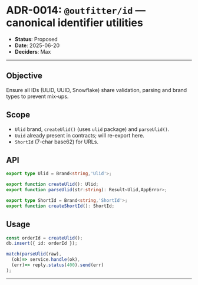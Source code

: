 # ADR-0014: `@outfitter/id` — canonical identifier utilities

- **Status**: Proposed
- **Date**: 2025-06-20
- **Deciders**: Max

---

## Objective

Ensure all IDs (ULID, UUID, Snowflake) share validation, parsing and brand types to prevent mix-ups.

## Scope

- `Ulid` brand, `createUlid()` (uses `ulid` package) and `parseUlid()`.
- `Uuid` already present in contracts; will re-export here.
- `ShortId` (7-char base62) for URLs.

## API

```ts
export type Ulid = Brand<string,'Ulid'>;

export function createUlid(): Ulid;
export function parseUlid(str:string): Result<Ulid,AppError>;

export type ShortId = Brand<string,'ShortId'>;
export function createShortId(): ShortId;
```

## Usage

```ts
const orderId = createUlid();
db.insert({ id: orderId });

match(parseUlid(raw),
  (ok)=> service.handle(ok),
  (err)=> reply.status(400).send(err)
);
```

---
